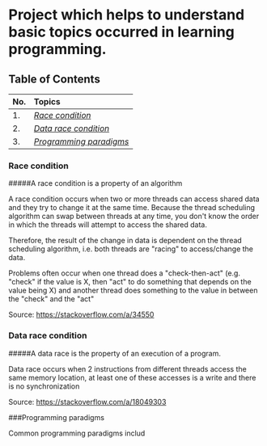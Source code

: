 # Project which helps to understand basic topics occurred in learning programming.

## Table of Contents

| No.        | Topics           | 
| ------------- |:-------------|
| 1. | [*Race condition*](#race-condition)|
| 2. | [*Data race condition*](#data-race-condition)|
| 3. | [*Programming paradigms*](#programming-paradigms)|

### Race condition

#####A race condition is a property of an algorithm

A race condition occurs when two or more threads can access shared data and they try to change it at the same time. Because the thread scheduling algorithm can swap between threads at any time, you don't know the order in which the threads will attempt to access the shared data.

Therefore, the result of the change in data is dependent on the thread scheduling algorithm, i.e. both threads are "racing" to access/change the data. 

Problems often occur when one thread does a "check-then-act" (e.g. "check" if the value is X, then "act" to do something that depends on the value being X) and another thread does something to the value in between the "check" and the "act"

Source: https://stackoverflow.com/a/34550

### Data race condition

#####A data race is the property of an execution of a program.

Data race occurs when 2 instructions from different threads access the same memory location, at least one of these accesses is a write and there is no synchronization 

Source: https://stackoverflow.com/a/18049303


###Programming paradigms

Common programming paradigms includ